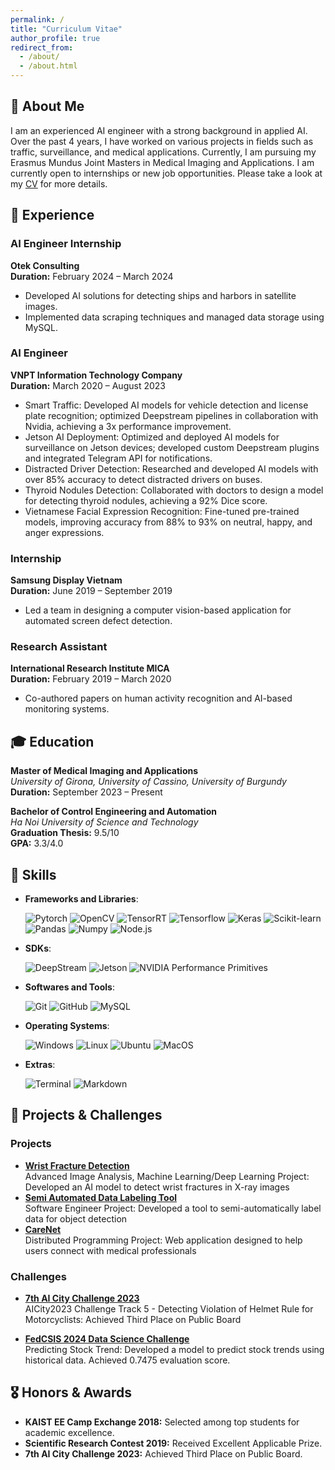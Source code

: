 ```yaml
---
permalink: /
title: "Curriculum Vitae"
author_profile: true
redirect_from: 
  - /about/
  - /about.html
---
```



## 📝 About Me
I am an experienced AI engineer with a strong background in applied AI. Over the past 4 years, I have worked on various projects in fields such as traffic, surveillance, and medical applications. Currently, I am pursuing my Erasmus Mundus Joint Masters in Medical Imaging and Applications. I am currently open to internships or new job opportunities. Please take a look at my [CV](https://drive.google.com/file/d/1jvrcpfbPiqtsYQaPLIBRU1rSzY_1HaSw/view) for more details.


## 💼 Experience

### AI Engineer Internship
**Otek Consulting**  
**Duration:** February 2024 – March 2024  
- Developed AI solutions for detecting ships and harbors in satellite images.
- Implemented data scraping techniques and managed data storage using MySQL.

### AI Engineer
**VNPT Information Technology Company**  
**Duration:** March 2020 – August 2023  
- Smart Traffic: Developed AI models for vehicle detection and license plate recognition; optimized Deepstream pipelines in collaboration with Nvidia, achieving a 3x performance improvement.
- Jetson AI Deployment: Optimized and deployed AI models for surveillance on Jetson devices; developed custom Deepstream plugins and integrated Telegram API for notifications.
- Distracted Driver Detection: Researched and developed AI models with over 85% accuracy to detect distracted drivers on buses.
- Thyroid Nodules Detection: Collaborated with doctors to design a model for detecting thyroid nodules, achieving a 92% Dice score.
- Vietnamese Facial Expression Recognition: Fine-tuned pre-trained models, improving accuracy from 88% to 93% on neutral, happy, and anger expressions.

### Internship
**Samsung Display Vietnam**  
**Duration:** June 2019 – September 2019  
- Led a team in designing a computer vision-based application for automated screen defect detection.

### Research Assistant
**International Research Institute MICA**  
**Duration:** February 2019 – March 2020  
- Co-authored papers on human activity recognition and AI-based monitoring systems.

## 🎓 Education

**Master of Medical Imaging and Applications**  
_University of Girona, University of Cassino, University of Burgundy_  
**Duration:** September 2023 – Present

**Bachelor of Control Engineering and Automation**  
_Ha Noi University of Science and Technology_  
**Graduation Thesis:** 9.5/10  
**GPA:** 3.3/4.0

## 🔧 Skills
  - **Frameworks and Libraries**:

      ![Pytorch](https://img.shields.io/badge/Pytorch%20-%23EE4C2C.svg?style=for-the-badge&logo=pytorch&logoColor=white)
      ![OpenCV](https://img.shields.io/badge/OpenCV%20-%235C3EE8.svg?style=for-the-badge&logo=opencv&logoColor=white)
      ![TensorRT](https://img.shields.io/badge/TensorRT%20-%23FF8000.svg?style=for-the-badge&logo=nvidia&logoColor=white)
      ![Tensorflow](https://img.shields.io/badge/Tensorflow%20-%23FF6F00.svg?style=for-the-badge&logo=tensorflow&logoColor=white)
      ![Keras](https://img.shields.io/badge/Keras%20-%23D00000.svg?style=for-the-badge&logo=Keras&logoColor=white)
      ![Scikit-learn](https://img.shields.io/badge/Scikit-learn%20-%23F7931E.svg?style=for-the-badge&logo=scikit-learn&logoColor=white)
      ![Pandas](https://img.shields.io/badge/Pandas%20-%23150458.svg?style=for-the-badge&logo=pandas&logoColor=white)
      ![Numpy](https://img.shields.io/badge/Numpy%20-%23013243.svg?style=for-the-badge&logo=numpy&logoColor=white)
      ![Node.js](https://img.shields.io/badge/Node.js%20-%2343853D.svg?style=for-the-badge&logo=node.js&logoColor=white)

  - **SDKs**:

      ![DeepStream](https://img.shields.io/badge/DeepStream%20-%230075A8.svg?style=for-the-badge&logo=nvidia&logoColor=white&color=green)
      ![Jetson](https://img.shields.io/badge/Jetson%20-%230075A8.svg?style=for-the-badge&logo=nvidia&logoColor=white&color=green)
      ![NVIDIA Performance Primitives](https://img.shields.io/badge/NVIDIA%20Performance%20Primitives%20-%230075A8.svg?style=for-the-badge&logo=nvidia&logoColor=white&color=green)
      
  - **Softwares and Tools**:

      ![Git](https://img.shields.io/badge/git-%23F05033.svg?style=for-the-badge&logo=git&logoColor=white)
      ![GitHub](https://img.shields.io/badge/github-%23121011.svg?style=for-the-badge&logo=github&logoColor=white)
      ![MySQL](https://img.shields.io/badge/mysql-%2300f.svg?style=for-the-badge&logo=mysql&logoColor=white)

  - **Operating Systems**:

      ![Windows](https://img.shields.io/badge/Windows-0078D6?style=for-the-badge&logo=windows&logoColor=white)
      ![Linux](https://img.shields.io/badge/Linux-FCC624?style=for-the-badge&logo=linux&logoColor=black)
      ![Ubuntu](https://img.shields.io/badge/Ubuntu-E95420?style=for-the-badge&logo=ubuntu&logoColor=white)
      ![MacOS](https://img.shields.io/badge/MacOS-000000?style=for-the-badge&logo=apple&logoColor=white)

  - **Extras**:

      ![Terminal](https://img.shields.io/badge/Terminal-%23054020?style=for-the-badge&logo=gnu-bash&logoColor=white)
      ![Markdown](https://img.shields.io/badge/markdown-%23000000.svg?style=for-the-badge&logo=markdown&logoColor=white)   

## 🚀 Projects & Challenges

### Projects
- [**Wrist Fracture Detection**](https://github.com/huytrnq/Wrist-Fracture-Detection)  
  Advanced Image Analysis, Machine Learning/Deep Learning Project: Developed an AI model to detect wrist fractures in X-ray images
- [**Semi Automated Data Labeling Tool**](https://github.com/huytrnq/Semi-Automated-Data-Labeling-Tool)  
  Software Engineer Project: Developed a tool to semi-automatically label data for object detection
- [**CareNet**](https://github.com/huytrnq/CareNet)  
  Distributed Programming Project: Web application designed to help users connect with medical professionals

### Challenges
- [**7th AI City Challenge 2023**](https://github.com/huytrnq/AI-City-Challenge-2023)  
  AICity2023 Challenge Track 5 - Detecting Violation of Helmet Rule for Motorcyclists: Achieved Third Place on Public Board

- [**FedCSIS 2024 Data Science Challenge**](https://github.com/huytrnq/FedCSIS_unicas05/tree/huytrq)  
  Predicting Stock Trend: Developed a model to predict stock trends using historical data. Achieved 0.7475 evaluation score.

## 🎖️ Honors & Awards
- **KAIST EE Camp Exchange 2018:** Selected among top students for academic excellence.
- **Scientific Research Contest 2019:** Received Excellent Applicable Prize.
- **7th AI City Challenge 2023:** Achieved Third Place on Public Board.